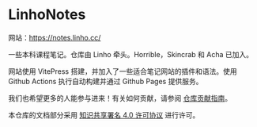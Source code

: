 # LinhoNotes

网站：https://notes.linho.cc/

一些本科课程笔记。仓库由 Linho 牵头。Horrible，Skincrab 和 Acha 已加入。

网站使用 VitePress 搭建，并加入了一些适合笔记网站的插件和语法。使用 Github Actions 执行自动构建并通过 Github Pages 提供服务。

我们也希望更多的人能参与进来！有关如何贡献，请参阅 [仓库贡献指南](https://notes.linho.cc/s?q=8ebf507188)。

本仓库的文档部分采用 [知识共享署名 4.0 许可协议](https://creativecommons.org/licenses/by/4.0/) 进行许可。
